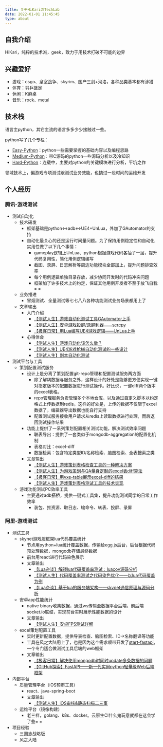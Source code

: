 ```yaml
---
title: 关于HiKariのTechLab
date: 2022-01-01 11:45:45
type: about
---
```


## 自我介绍

HiKari，纯粹的技术派，geek，致力于用技术打破不可能的边界

## 兴趣爱好

- 游戏：csgo、皇室战争、skyrim、国产三剑+河洛，各种品类基本都有涉猎
- 体育：羽乒篮足
- 休闲：K麻桌
- 音乐：rock、metal

## 技术栈

语言主python，其它主流的语言多多少少接触过一些。

python写了几个专栏：

- [Easy-Python](https://utmhikari.top/categories/Easy-Python/)：python一些需要掌握的基础内容以及编程思路
- [Medium-Python](https://utmhikari.top/categories/Medium-Python/)：带C源码的python一些源码分析以及冷知识
- [Hard-Python](https://utmhikari.top/categories/Hard-Python/)：连载中，主要对python的关键模块进行分析，平坑之作

领域技术上，偏游戏专项测试跟测试业务效能，也搞过一段时间的运维开发

## 个人经历

### 腾讯-游戏测试

- 测试自动化
  - 技术研发
    - 框架基础是python<->adb<->UE4+UnLua，外加了GAutomator的支持
    - 自动化最关心的还是运行时间量问题。为了保持用例稳定性和自动化实用性做了以下几个事情：
      - gameplay逻辑上UnLua、python根据游戏代码各抽了一层，提升代码复用性，简化用例逻辑编写
      - 截图、录屏、日志解析等周边功能模块全部加上，提升问题排查效率
      - 每个用例逻辑单独目录存放，减少协同开发时的代码冲突问题
      - 框架加了许多技术上的约定，保证其他用例开发者不至于放飞自我= =
  - 业务推进
    - 冒烟测试、全量测试等七七八八各种功能测试业务场景都用上了
  - 文章输出
    - 入门介绍
      - [【测试人生】游戏自动化测试工具GAutomator上手](https://utmhikari.top/2020/05/05/testlife/try_gautomator/)
      - [【测试人生】安卓游戏投屏/录屏利器——scrcpy](https://utmhikari.top/2020/07/18/testlife/scrcpy/)
      - [【极客日常】用Lua编写UE4游戏逻辑——UnLua上手](https://utmhikari.top/2020/08/02/geekdaily/unlua_try/)
    - 心得体会
      - [【测试人生】游戏自动化该怎么做？](https://utmhikari.top/2020/09/06/testlife/game_autotest/)
      - [【测试人生】UE4游戏枪械自动化测试的一些设计](https://utmhikari.top/2021/04/17/testlife/ue4_weapon_autotest/)
      - [【测试人生】副本自动化测试](https://utmhikari.top/2021/05/20/testlife/dungeon_autotest/)
- 测试平台与工具
  - 策划配置测试服务
    - 设计上是分离了策划配置git-repo管理和配置测试服务两方面
      - 除了解耦数据与服务之外，这样设计的好处是能够更方便实现一键对指定版本的配置数据进行测试操作。好比说，一键diff两个版本的excel表格。
      - repo管理服务负责管理多个本地仓库，以及通过自定义脚本以约定格式上传数据到redis。这样的好处是，上传的数据不仅限于excel数据了，编辑器导出数据也能自行支持
      - 配置测试服务接收用户请求从redis上读取数据进行处理，而后返回测试操作结果
    - 功能上提供了一系列策划配置相关测试功能，解决测试效率问题
      - 联表导出：提供了一套类似于mongodb-aggregation的配置化机制
      - 表格对比：excel-diff
      - 数据检索：包含特定类型ID/名称检索、脑图检索、全表搜索之类
    - 文章输出
      - [【测试人生】游戏策划表格检查工具的一种解决方案](https://utmhikari.top/2021/03/06/testlife/table_check/)
      - [【测试人生】为游戏策划与QA量身定制的excel表diff算法](https://utmhikari.top/2020/01/23/testlife/excel_diff/)
      - [【极客日常】用vxe-table展示excel-diff的结果](https://utmhikari.top/2021/05/01/geekdaily/excel_diff_vxe-table/)
      - [【测试人生】游戏策划表格测试工具的技术实现](https://utmhikari.top/2021/06/01/testlife/table_test_tool/)
  - 游戏功能测试PC效率工具
    - 主要通过adb搭桥，提供一键式工具集，提升功能测试同学的日常工作效率
      - 装包、推资源、取日志、输命令、转表、投屏、录屏

### 阿里-游戏测试

- 测试工具
  - skynet游戏服框架lua代码覆盖统计
    - 节点用python+lua统计覆盖数据，传输给egg.js后台，后台根据代码预处理数据，mongodb存储最终数据
    - 前台用react进行代码染色展示
    - 文章输出
      - [【Lua杂谈】解锁lua代码覆盖率测试：luacov源码分析](https://utmhikari.top/2019/03/10/luatalk/luacov/)
      - [【测试人生】代码覆盖率测试之代码染色优化——以lua代码覆盖为例](https://utmhikari.top/2020/06/13/testlife/coverage_beautify/)
      - [【Lua杂谈】基于lua的服务端架构——skynet通信原理与源码分析](https://utmhikari.top/2019/10/20/luatalk/skynet/)
  - 安卓app性能统计
    - native binary收集数据，通过ws传输至数据平台后端，前后端socket.io联结，实现前台实时展示性能数据的设计
    - 文章输出
      - [【测试人生】安卓FPS测试详解](https://utmhikari.top/2019/07/13/testlife/android_fps/)
  - excel策划配置工具
    - 实时更新配置数据，提供导表检查、脑图检索、ID->名称翻译等功能
    - 工具在风之大陆用上了，也是因为这个需求顺带开发了[start-fastapi](https://github.com/utmhikari/start-fastapi)，一个专门适合做测试工具后端的web框架
    - 文章输出
      - [【极客日常】解决使用mongodb时同时update多条数据的问题](https://utmhikari.top/2020/01/12/geekdaily/mongo_multi_updatemany/)
      - [【GitHub探索】FastAPI——新一代实用python轻量级Web后端框架](https://utmhikari.top/2020/02/01/githubdiscovery/fastapi/)
- 内部平台
  - 质量管理平台（iOS预审工具）
    - react、java-spring-boot
    - 文章输出
      - [【测试人生】iOS审核&静态扫描二三事](https://utmhikari.top/2019/08/19/testlife/ios_review/)
  - 运维平台（镜像构建）
    - 老三样，golang、k8s、docker。云原生CI什么鬼玩意就都在这会学了些= =
- 项目经验
  - 三国志战略版
  - 风之大陆
